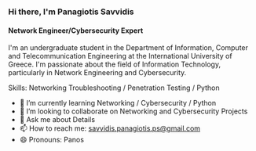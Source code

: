 ### Hi there, I'm Panagiotis Savvidis
#### Network Engineer/Cybersecurity Expert
I'm an undergraduate student in the Department of Information, Computer and Telecommunication Engineering at the International University of Greece. I'm passionate about the field of Information Technology, particularly in Network Engineering and Cybersecurity.

Skills: Networking Troubleshooting / Penetration Testing / Python

- 🌱 I’m currently learning Networking / Cybersecurity / Python 
- 👯 I’m looking to collaborate on Networking and Cybersecurity Projects 
- 💬 Ask me about Details 
- 📫 How to reach me: savvidis.panagiotis.ps@gmail.com 
- 😄 Pronouns: Panos 
